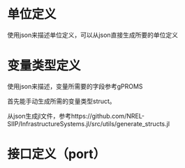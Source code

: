 # 单位定义

使用json来描述单位定义，可以从json直接生成所要的单位定义

# 变量类型定义
使用json来描述，变量所需要的字段参考gPROMS

首先能手动生成所需的变量类型struct。

从json生成jl文件，参考https://github.com/NREL-SIIP/InfrastructureSystems.jl/src/utils/generate_structs.jl

# 接口定义（port）



